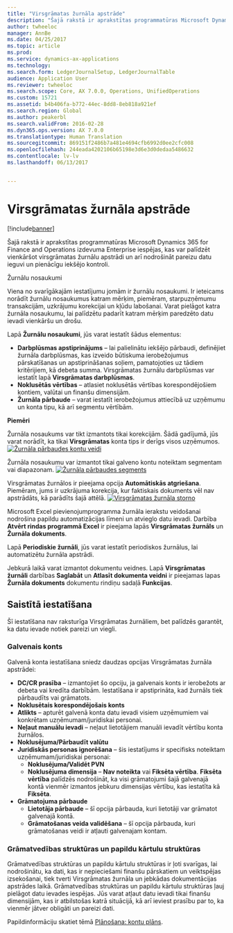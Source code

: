 ```yaml
---
title: "Virsgrāmatas žurnāla apstrāde"
description: "Šajā rakstā ir aprakstītas programmatūras Microsoft Dynamics 365 for Finance and Operations izdevuma Enterprise iespējas, kas var palīdzēt vienkāršot virsgrāmatas žurnālu apstrādi un arī nodrošināt pareizu datu ieguvi un pienācīgu iekšējo kontroli."
author: twheeloc
manager: AnnBe
ms.date: 04/25/2017
ms.topic: article
ms.prod: 
ms.service: dynamics-ax-applications
ms.technology: 
ms.search.form: LedgerJournalSetup, LedgerJournalTable
audience: Application User
ms.reviewer: twheeloc
ms.search.scope: Core, AX 7.0.0, Operations, UnifiedOperations
ms.custom: 15721
ms.assetid: b4b406fa-b772-44ec-8dd8-8eb818a921ef
ms.search.region: Global
ms.author: peakerbl
ms.search.validFrom: 2016-02-28
ms.dyn365.ops.version: AX 7.0.0
ms.translationtype: Human Translation
ms.sourcegitcommit: 869151f2486b7a481e4694cfb6992d0ee2cfc008
ms.openlocfilehash: 244eada4202106b65198e3d6e3d0dedaa5486632
ms.contentlocale: lv-lv
ms.lasthandoff: 06/13/2017


---
```


# <a name="general-journal-processing"></a>Virsgrāmatas žurnāla apstrāde

[!include[banner](../includes/banner.md)]


Šajā rakstā ir aprakstītas programmatūras Microsoft Dynamics 365 for Finance and Operations izdevuma Enterprise iespējas, kas var palīdzēt vienkāršot virsgrāmatas žurnālu apstrādi un arī nodrošināt pareizu datu ieguvi un pienācīgu iekšējo kontroli.  

Žurnālu nosaukumi

Viena no svarīgākajām iestatījumu jomām ir žurnālu nosaukumi. Ir ieteicams norādīt žurnālu nosaukumus katram mērķim, piemēram, starpuzņēmumu transakcijām, uzkrājumu korekcijai un kļūdu labošanai. Varat pielāgot katra žurnāla nosaukumu, lai palīdzētu padarīt katram mērķim paredzēto datu ievadi vienkāršu un drošu. 

Lapā **Žurnālu nosaukumi**, jūs varat iestatīt šādus elementus:

-   **Darbplūsmas apstiprinājums** – lai palielinātu iekšējo pārbaudi, definējiet žurnāla darbplūsmas, kas izveido būtiskuma ierobežojumus pārskatīšanas un apstiprināšanas soļiem, pamatojoties uz tādiem kritērijiem, kā debeta summa. Virsgrāmatas žurnālu darbplūsmas var iestatīt lapā **Virsgrāmatas darbplūsmas**.
-   **Noklusētās vērtības** – atlasiet noklusētās vērtības korespondējošiem kontiem, valūtai un finanšu dimensijām.
-   **Žurnāla pārbaude** – varat iestatīt ierobežojumus attiecībā uz uzņēmumu un konta tipu, kā arī segmentu vērtībām. 

**Piemēri**

Žurnāla nosaukums var tikt izmantots tikai korekcijām. Šādā gadījumā, jūs varat norādīt, ka tikai **Virsgrāmatas** konta tips ir derīgs visos uzņēmumos. [![Žurnāla pārbaudes kontu veidi](./media/journal-control-account-types1.png)](./media/journal-control-account-types1.png)

Žurnāla nosaukumu var izmantot tikai galveno kontu noteiktam segmentam vai diapazonam. [![Žurnāla pārbaudes segments](./media/journal-control-segment1.png)](./media/journal-control-segment1.png)

Virsgrāmatas žurnālos ir pieejama opcija **Automātiskās atgriešana**. Piemēram, jums ir uzkrājuma korekcija, kur faktiskais dokuments vēl nav apstrādāts, kā parādīts šajā attēlā.
[![Virsgrāmatas žurnāla storno](./media/general-journal-reversing1.png)](./media/general-journal-reversing1.png) 

Microsoft Excel pievienojumprogramma žurnāla ierakstu veidošanai nodrošina papildu automatizācijas līmeni un atvieglo datu ievadi. Darbība **Atvērt rindas programmā Excel** ir pieejama lapās **Virsgrāmatas žurnāls** un **Žurnāla dokuments**. 

Lapā **Periodiskie žurnāli**, jūs varat iestatīt periodiskos žurnālus, lai automatizētu žurnāla apstrādi. 

Jebkurā laikā varat izmantot dokumentu veidnes. Lapā **Virsgrāmatas žurnāli** darbības **Saglabāt** un **Atlasīt dokumenta veidni** ir pieejamas lapas **Žurnāla dokuments** dokumentu rindiņu sadaļā **Funkcijas**.

## <a name="related-setup"></a>Saistītā iestatīšana
Šī iestatīšana nav raksturīga Virsgrāmatas žurnāliem, bet palīdzēs garantēt, ka datu ievade notiek pareizi un viegli.

### <a name="main-account"></a>Galvenais konts

Galvenā konta iestatīšana sniedz daudzas opcijas Virsgrāmatas žurnāla apstrādei:

-   **DC/CR prasība** – izmantojiet šo opciju, ja galvenais konts ir ierobežots ar debeta vai kredīta darbībām. Iestatīšana ir apstiprināta, kad žurnāls tiek pārbaudīts vai grāmatots.
-   **Noklusētais korespondējošais konts**
-   **Atlikts** – apturēt galvenā konta datu ievadi visiem uzņēmumiem vai konkrētam uzņēmumam/juridiskai personai.
-   **Neļaut manuālu ievadi** – neļaut lietotājiem manuāli ievadīt vērtību konta žurnālos.
-   **Noklusējuma/Pārbaudīt valūtu**
-   **Juridiskās personas ignorēšana** – šis iestatījums ir specifisks noteiktam uzņēmumam/juridiskai personai:
    -   **Noklusējuma/Validēt PVN**
    -   **Noklusējuma dimensija** – **Nav noteikta** vai **Fiksēta vērtība**. **Fiksēta vērtība** palīdzēs nodrošināt, ka visi grāmatojumi šajā galvenajā kontā vienmēr izmantos jebkuru dimensijas vērtību, kas iestatīta kā **Fiksēta**.
-   **Grāmatojuma pārbaude**
    -   **Lietotāja pārbaude** – šī opcija pārbauda, kuri lietotāji var grāmatot galvenajā kontā.
    -   **Grāmatošanas veida validēšana** – šī opcija pārbauda, kuri grāmatošanas veidi ir atļauti galvenajam kontam.

### <a name="accounting-structures-and-advanced-rules-structures"></a>Grāmatvedības struktūras un papildu kārtulu struktūras

Grāmatvedības struktūras un papildu kārtulu struktūras ir ļoti svarīgas, lai nodrošinātu, ka dati, kas ir nepieciešami finanšu pārskatiem un veiktspējas izsekošanai, tiek tverti Virsgrāmatas žurnāla un jebkādas dokumentācijas apstrādes laikā. Grāmatvedības struktūras un papildu kārtulu struktūras ļauj pielāgot datu ievades iespējas. Jūs varat atļaut datu ievadi tikai finanšu dimensijām, kas ir atbilstošas katrā situācijā, kā arī ieviest prasību par to, ka vienmēr jātver obligāti un pareizi dati.

Papildinformāciju skatiet tēmā [Plānošana: kontu plāns](plan-chart-of-accounts.md). 




